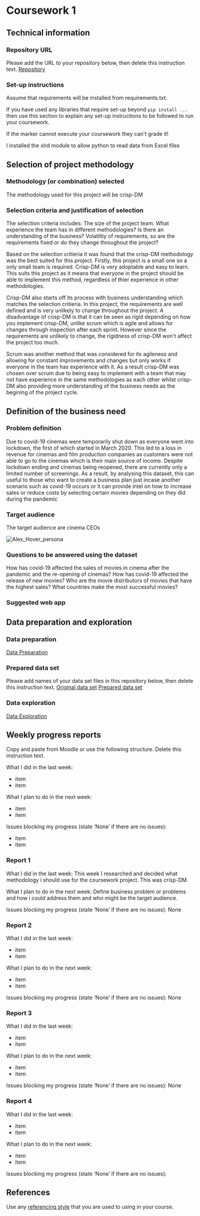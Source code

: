 # Coursework 1

## Technical information
### Repository URL
Please add the URL to your repository below, then delete this instruction text.
[Repository]()

### Set-up instructions

Assume that requirements will be installed from requirements.txt.

If you have used any libraries that require set-up beyond `pip install ...` then use this section to explain any set-up
instructions to be followed to run your coursework.

If the marker cannot execute your coursework they can't grade it!

I installed the xlrd module to allow python to read data from Excel files
## Selection of project methodology
### Methodology (or combination) selected
The methodology used for this project will be crisp-DM
### Selection criteria and justification of selection
The selection criteria includes:
    The size of the project team.
    What experience the team has in different methodologies?
    Is there an understanding of the business?
    Volatiltiy of requirements, so are the requirements fixed or do they change throughout the project?

Based on the selection critieria it was found that the crisp-DM methodology was the best suited for this project. Firstly, this project is a small one so a only small team is required. Crisp-DM is very adoptable and easy to learn. This suits this project as it means that everyone in the project should be able to implement this method, regardless of thier experience in other methodologies.

Crisp-DM also starts off its process with business understanding which matches the selection critieria. In this project, the requirements are well defined and is very unlikely to change throughout the project. A disadvantage of crisp-DM is that it can be seen as rigid depending on how you implement crisp-DM, unlike scrum which is agile and allows for changes through inspection after each sprint. However since the requirements are unlikely to change, the rigidness of crisp-DM won't affect the project too much. 
 
Scrum was another method that was considered for its agileness and allowing for constant improvements and changes but only  works if everyone in the team has experience with it. As a result crisp-DM was chosen over scrum due to being easy to implement with a team that may not have experience in the same methodologies as each other whilst crisp-DM also providing more understanding of the business needs as the begining of the project cycle.


## Definition of the business need

### Problem definition
Due to covid-19 cinemas were temporarily shut down as everyone went into lockdown, the first of which started in March 2020. This led to a loss in revenue for cinemas and film production companies as customers were not able to go to the cinemas which is their main source of income. Despite lockdown ending and cinemas being reopened, there are currently only a limited number of screenings. As a result, by analysing this dataset, this can useful to those who want to create a business plan just incase another scenario such as covid-19 occurs or it can  provide intel on how to increase sales or reduce costs by selecting certain movies depending on they did during the pandemic

### Target audience
The target audience are cinema CEOs

![Alex_Hover_persona](https://github.com/ucl-comp0035/coursework-1-Yaseen048/blob/master/Pictures/Alex_Hover_persona.png)

### Questions to be answered using the dataset
How has covid-19 affected the sales of movies in cinema after the pandemic and the re-opening of cinemas?
How has covid-19 affected the release of new movies?
Who are the movie distributors of movies that have the highest sales?
What countries make the most successful movies?
### Suggested web app

## Data preparation and exploration
### Data preparation

[Data Preparation](data_preparation.py)

### Prepared data set
Please add names of your data set files in this repository below, then delete this instruction text.
[Original data set](data)
[Prepared data set](Prepared_dataset.py)

### Data exploration

[Data Exploration](data_exploration.py)

## Weekly progress reports
Copy and paste from Moodle or use the following structure. Delete this instruction text.

What I did in the last week:
- item
- item

What I plan to do in the next week:
- item
- item

Issues blocking my progress (state ‘None’ if there are no issues):
- item
- item

### Report 1

What I did in the last week:
This week I researched and decided what methodology i should use for the coursework project. This was crisp-DM.

What I plan to do in the next week:
Define business problem or problems  and how i could address them and who might be the target audience.

Issues blocking my progress (state ‘None’ if there are no issues):
None

### Report 2

What I did in the last week:
- item
- item

What I plan to do in the next week:
- item
- item

Issues blocking my progress (state ‘None’ if there are no issues):
None

### Report 3

What I did in the last week:
- item
- item

What I plan to do in the next week:
- item
- item

Issues blocking my progress (state ‘None’ if there are no issues):
None

### Report 4

What I did in the last week:
- item
- item

What I plan to do in the next week:
- item
- item

Issues blocking my progress (state ‘None’ if there are no issues):


## References
Use any [referencing style](https://library-guides.ucl.ac.uk/referencing-plagiarism/referencing-styles) that you are
used to using in your course.
